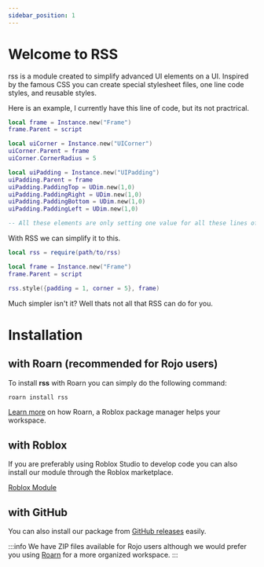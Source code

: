 ```yaml
---
sidebar_position: 1
---
```


# Welcome to RSS

rss is a module created to simplify advanced UI elements on a UI. Inspired by the famous CSS you can create special stylesheet files, one line code styles, and reusable styles.

Here is an example, I currently have this line of code, but its not practrical.

```lua
local frame = Instance.new("Frame")
frame.Parent = script

local uiCorner = Instance.new("UICorner")
uiCorner.Parent = frame
uiCorner.CornerRadius = 5

local uiPadding = Instance.new("UIPadding")
uiPadding.Parent = frame
uiPadding.PaddingTop = UDim.new(1,0)
uiPadding.PaddingRight = UDim.new(1,0)
uiPadding.PaddingBottom = UDim.new(1,0)
uiPadding.PaddingLeft = UDim.new(1,0)

-- All these elements are only setting one value for all these lines of code, yuck!
```

With RSS we can simplify it to this.

```lua
local rss = require(path/to/rss)

local frame = Instance.new("Frame")
frame.Parent = script

rss.style({padding = 1, corner = 5}, frame)
```

Much simpler isn't it? Well thats not all that RSS can do for you.

# Installation

## with Roarn (recommended for Rojo users)

To install **rss** with Roarn you can simply do the following command:

```bash
roarn install rss
```

[Learn more](https://docs.roarn.space/) on how Roarn, a Roblox package manager helps your workspace.

## with Roblox

If you are preferably using Roblox Studio to develop code you can also install our module through the Roblox marketplace.

[Roblox Module](https://www.roblox.com/library/8523806833/rss-Roblox-Style-Sheets)

## with GitHub

You can also install our package from [GitHub releases](https://github.com/imacodr/rss/releases) easily.

:::info
We have ZIP files available for Rojo users although we would prefer you using [Roarn](https://docs.roarn.space/) for a more organized workspace.
:::
